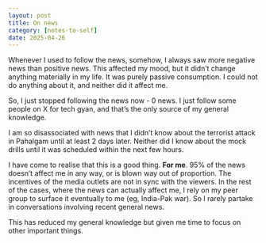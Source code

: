 ```yaml
---
layout: post
title: On news
category: [notes-to-self]
date: 2025-04-26
---
```


Whenever I used to follow the news, somehow, I always saw more negative news than positive news. This affected my mood, but it didn’t change anything materially in my life. It was purely passive consumption. I could not do anything about it, and neither did it affect me.

So, I just stopped following the news now - 0 news. I just follow some people on X for tech gyan, and that’s the only source of my general knowledge.

I am so disassociated with news that I didn’t know about the terrorist attack in Pahalgam until at least 2 days later. Neither did I know about the mock drills until it was scheduled within the next few hours.

I have come to realise that this is a good thing. **For me**. 95% of the news doesn’t affect me in any way, or is blown way out of proportion. The incentives of the media outlets are not in sync with the viewers. In the rest of the cases, where the news can actually affect me, I rely on my peer group to surface it eventually to me (eg, India-Pak war). So I rarely partake in conversations involving recent general news.

This has reduced my general knowledge but given me time to focus on other important things.  

